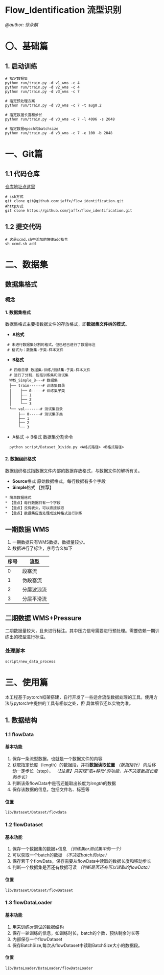 # Flow_Identification 流型识别

*@author: 徐永麒*

# 〇、基础篇

## 1. 启动训练

```shell
# 指定数据集
python run/train.py -d v1_wms -c 4
python run/train.py -d v2_wms -c 4
python run/train.py -d v3_wms -c 7

# 指定预处理方案
python run/train.py -d v3_wms -c 7 -t aug0.2

# 指定数据长度和步长
python run/train.py -d v3_wms -c 7 -l 4096 -s 2048

# 指定数据epoch和batchsize
python run/train.py -d v3_wms -c 7 -e 100 -b 2048
```

# 一、Git篇

## 1.1 代码仓库

[仓库地址点这里](https://github.com/jaffx/flow_identification)

```shell
# ssh方式
git clone git@github.com:jaffx/flow_identification.git
#http方式
git clone https://github.com/jaffx/flow_identification.git
```

## 1.2 提交代码

```shell
# 这是xcmd.sh中添加的快捷add指令
sh xcmd.sh add
```

# 二、数据集

## 数据集格式

### 概念

#### 1. 数据集格式

数据集格式主要指数据文件的存放格式，即**数据集文件树的模式**。

- **A格式**

```
 # 未进行数据集分割的格式，但已经已进行了数据标注
 # 格式为：数据集-子类-样本文件
```

- **B格式**

``` text
  # 四级目录 数据集-训练/测试集-子类-样本文件
  # 进行了分割，包括训练集和测试集
  WMS_Simple_B---# 数据集
  ├── train------# 训练集目录
  │    ├── 0-----# 训练集子类
  │    ├── 1
  │    ├── 2
  │    └── 3
  └── val-------# 测试集目录
      ├── 0-----# 测试集子类
      ├── 1
      ├── 2
      └── 3
```

- A格式 -> B格式 数据集分割命令

```shell
  python script/Dataset_Divide.py <A格式路径> <B格式路径>
```

#### 2. 数据组织格式

数据组织格式指数据文件内部的数据存放格式，与数据文件的解析有关。

- **Source**格式
  原始数据格式，每行数据有多个字段
- **Simple**格式 【推荐】

```text
* 简单数据格式
* 【重点】每行数据只有一个字段
* 【重点】没有表头，可以直接读取
* 【重点】数据集应当处理成这种格式进行训练
```

## 一期数据 WMS

1. 一期数据只有WMS数据，数据量较少。
2. 数据进行了标注，序号含义如下

| 序号  | 流型    |
|-----|-------|
| 0   | 段塞流   |
| 1   | 伪段塞流  |
| 2   | 分层波浪流 |
| 3   | 分层平滑流 |

## 二期数据 WMS+Pressure

二期数据量较大，且未进行标注。其中压力信号需要进行预处理。需要依赖一期训练出的模型进行标注。

### 处理脚本

    script/new_data_process

# 三、使用篇

本工程基于pytorch框架搭建，自行开发了一些适合流型数据处理的工具。使用方法与pytorch中提供的工具有相似之处，但
具体细节还以实物为准。

## 1. 数据结构

### 1.1 flowData

#### 基本功能

1. 保存一条流型数据，也就是一个数据文件的内容
2. 获取指定长度（length）的数据段，并将**数据读取位置** *（数据指针）* 向后移动一定步长（step）。
   *（【注意】只实现"取+移动"的功能，并不决定数据长度和步长）*
3. 判断该条flowData中是否还能取出长度为*length*的数据
4. 保存该数据的信息，包括文件名、标签等

#### 位置

    lib/Dataset/Dataset/flowdata

### 1.2 flowDataset

#### 基本功能

1. 保存一个数据集的数据+信息 *（训练集or测试集中的一个）*
2. 可以获取一个batch的数据 *（不决定batch的size）*
3. 保存若干个flowData，保存需要从flowData中读取的数据长度和移动步长
4. 判断一个数据集是否还有数据可读 *（判断是否还有可以读取的flowData）*

#### 位置

    lib/Dataset/Dataset/flowDataset

### 1.3 flowDataLoader

#### 基本功能

1. 用来训练or测试的数据结构
2. 保存一轮训练的信息，如训练时长，batch的个数，预估剩余时长等
3. 内部保存一个flowDataset
4. 保存BatchSize,每次从flowDataset中读取BatchSize大小的数据段。

#### 位置

    lib/DataLoader/DataLoader/flowDataLoader







